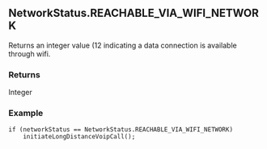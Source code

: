 NetworkStatus.REACHABLE_VIA_WIFI_NETWORK
-----------
Returns an integer value (12 indicating a data connection is available through wifi.

### Returns ###
Integer

### Example ###
    if (networkStatus == NetworkStatus.REACHABLE_VIA_WIFI_NETWORK)
        initiateLongDistanceVoipCall();